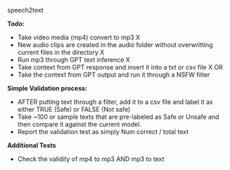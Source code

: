 speech2text

**Todo:**
- Take video media (mp4) convert to mp3 X
- New audio clips are created in the audio folder without overwritting current files in the directory X
- Run mp3 through GPT text inference X
- Take context from GPT response and insert it into a txt or csv file X
OR 
- Take the context from GPT output and run it through a NSFW filter

**Simple Validation process:**
- AFTER putting text through a filter, add it to a csv file and label it as either TRUE (Safe) or FALSE (Not safe)
- Take ~100 or sample texts that are pre-labeled as Safe or Unsafe and then compare it against the current model.
- Report the validation test as simply Num correct / total text

**Additional Tests**
- Check the validity of mp4 to mp3 AND mp3 to text

